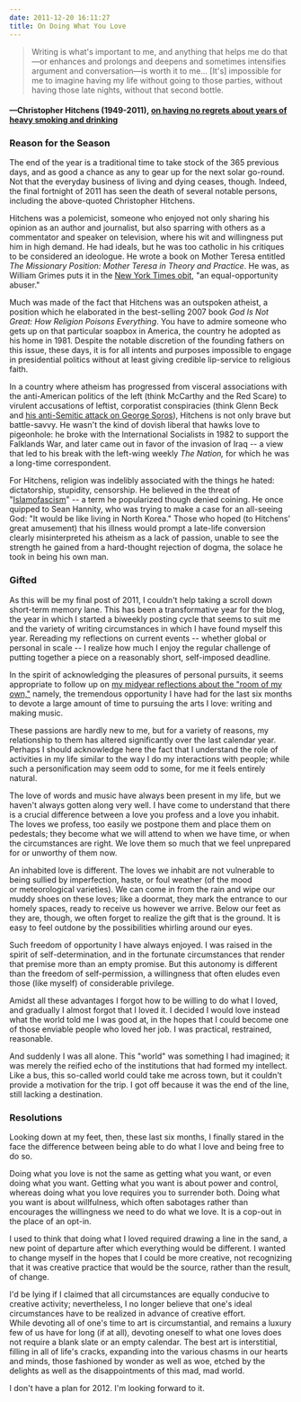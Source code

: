 ```yaml
---
date: 2011-12-20 16:11:27
title: On Doing What You Love
---
```


> Writing is what's important to me, and anything that helps me do that—or enhances and prolongs and deepens and sometimes intensifies argument and conversation—is worth it to me... [It's] impossible for me to imagine having my life without going to those parties, without having those late nights, without that second bottle.
#### —Christopher Hitchens (1949-2011), [on having no regrets about years of heavy smoking and drinking](http://www.nytimes.com/2011/12/16/arts/christopher-hitchens-is-dead-at-62-obituary.html)

### Reason for the Season
The end of the year is a traditional time to take stock of the 365 previous days, and as good a chance as any to gear up for the next solar go-round. Not that the everyday business of living and dying ceases, though. Indeed, the final fortnight of 2011 has seen the death of several notable persons, including the above-quoted Christopher Hitchens.

Hitchens was a polemicist, someone who enjoyed not only sharing his opinion as an author and journalist, but also sparring with others as a commentator and speaker <!--more-->on television, where his wit and willingness put him in high demand. He had ideals, but he was too catholic in his critiques to be considered an ideologue. He wrote a book on Mother Teresa entitled _The Missionary Position: Mother Teresa in Theory and Practice_. He was, as William Grimes puts it in the [New York Times obit](http://www.nytimes.com/2011/12/16/arts/christopher-hitchens-is-dead-at-62-obituary.html), "an equal-opportunity abuser."

Much was made of the fact that Hitchens was an outspoken atheist, a position which he elaborated in the best-selling 2007 book <em>God Is Not Great: How Religion Poisons Everything</em>. You have to admire someone who gets up on that particular soapbox in America, the country he adopted as his home in 1981. Despite the notable discretion of the founding fathers on this issue, these days, it is for all intents and purposes impossible to engage in presidential politics without at least giving credible lip-service to religious faith.

In a country where atheism has progressed from visceral associations with the anti-American politics of the left (think McCarthy and the Red Scare) to virulent accusations of leftist, corporatist conspiracies (think Glenn Beck and <a href="http://mediamatters.org/research/201011090036" target="_blank">his anti-Semitic attack on George Soros</a>), Hitchens is not only brave but battle-savvy. He wasn't the kind of dovish liberal that hawks love to pigeonhole: he broke with the International Socialists in 1982 to support the Falklands War, and later came out in favor of the invasion of Iraq -- a view that led to his break with the left-wing weekly <em>The Nation, </em>for which he was a long-time correspondent.

For Hitchens, religion was indelibly associated with the things he hated: dictatorship, stupidity, censorship. He believed in the threat of "<a href="http://en.wikipedia.org/wiki/Islamofascism" target="_blank">Islamofascism</a>" -- a term he popularized though denied coining. He once quipped to Sean Hannity, who was trying to make a case for an all-seeing God: "It would be like living in North Korea." Those who hoped (to Hitchens' great amusement) that his illness would prompt a late-life conversion clearly misinterpreted his atheism as a lack of passion, unable to see the strength he gained from a hard-thought rejection of dogma, the solace he took in being his own man.
<h3>Gifted</h3>
As this will be my final post of 2011, I couldn't help taking a scroll down short-term memory lane. This has been a transformative year for the blog, the year in which I started a biweekly posting cycle that seems to suit me and the variety of writing circumstances in which I have found myself this year. Rereading my reflections on current events -- whether global or personal in scale -- I realize how much I enjoy the regular challenge of putting together a piece on a reasonably short, self-imposed deadline.

In the spirit of acknowledging the pleasures of personal pursuits, it seems appropriate to follow up on <a href="http://www.lightthetunnel.net/?p=78">my midyear reflections about the "room of my own,"</a> namely, the tremendous opportunity I have had for the last six months to devote a large amount of time to pursuing the arts I love: writing and making music.

These passions are hardly new to me, but for a variety of reasons, my relationship to them has altered significantly over the last calendar year. Perhaps I should acknowledge here the fact that I understand the role of activities in my life similar to the way I do my interactions with people; while such a personification may seem odd to some, for me it feels entirely natural.

The love of words and music have always been present in my life, but we haven't always gotten along very well. I have come to understand that there is a crucial difference between a love you profess and a love you inhabit. The loves we profess, too easily we postpone them and place them on pedestals; they become what we will attend to when we have time, or when the circumstances are right. We love them so much that we feel unprepared for or unworthy of them now.

An inhabited love is different. The loves we inhabit are not vulnerable to being sullied by imperfection, haste, or foul weather (of the mood or meteorological varieties). We can come in from the rain and wipe our muddy shoes on these loves; like a doormat, they mark the entrance to our homely spaces, ready to receive us however we arrive. Below our feet as they are, though, we often forget to realize the gift that is the ground. It is easy to feel outdone by the possibilities whirling around our eyes.

Such freedom of opportunity I have always enjoyed. I was raised in the spirit of self-determination, and in the fortunate circumstances that render that premise more than an empty promise. But this autonomy is different than the freedom of self-permission, a willingness that often eludes even those (like myself) of considerable privilege.

Amidst all these advantages I forgot how to be willing to do what I loved, and gradually I almost forgot that I loved it. I decided I would love instead what the world told me I was good at, in the hopes that I could become one of those enviable people who loved her job. I was practical, restrained, reasonable.

And suddenly I was all alone. This "world" was something I had imagined; it was merely the reified echo of the institutions that had formed my intellect. Like a bus, this so-called world could take me across town, but it couldn't provide a motivation for the trip. I got off because it was the end of the line, still lacking a destination.
<h3>Resolutions</h3>
Looking down at my feet, then, these last six months, I finally stared in the face the difference between being able to do what I love and being free to do so.

Doing what you love is not the same as getting what you want, or even doing what you want. Getting what you want is about power and control, whereas doing what you love requires you to surrender both. Doing what you want is about willfulness, which often sabotages rather than encourages the willingness we need to do what we love. It is a cop-out in the place of an opt-in.

I used to think that doing what I loved required drawing a line in the sand, a new point of departure after which everything would be different. I wanted to change myself in the hopes that I could be more creative, not recognizing that it was creative practice that would be the source, rather than the result, of change.

I'd be lying if I claimed that all circumstances are equally conducive to creative activity; nevertheless, I no longer believe that one's ideal circumstances have to be realized in advance of creative effort. While devoting all of one's time to art is circumstantial, and remains a luxury few of us have for long (if at all), devoting oneself to what one loves does not require a blank slate or an empty calendar. The best art is interstitial, filling in all of life's cracks, expanding into the various chasms in our hearts and minds, those fashioned by wonder as well as woe, etched by the delights as well as the disappointments of this mad, mad world.

I don't have a plan for 2012. I'm looking forward to it.
